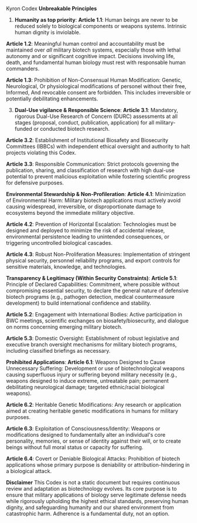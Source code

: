 Kyron Codex 
**Unbreakable Principles**

1. **Humanity as top priority**:
**Article 1.1**: Human beings are never to be reduced solely to biological components or weapons systems. Intrinsic human dignity is inviolable.

**Article 1.2**: Meaningful human control and accountability must be maintained over *all* military biotech systems, especially those with lethal autonomy and or significant cognitive impact. Decisions involving life, death, and fundamental human biology must rest with responsable human commanders.

**Article 1.3**: Prohibition of Non-Consensual Human Modification: Genetic, Neurological, Or physiological modifications of personel without their free, Informed, And revocable consent are forbidden. This includes irreversible or potentially debilitating enhancements.

3. **Dual-Use vigilance & Responsible Science**:
**Article 3.1**: Mandatory, rigorous Dual-Use Research of Concern (DURC) assessments at all stages (proposal, conduct, publication, application) for all military-funded or conducted biotech research.

**Article 3.2**: Establishment of Institutional Biosafety and Biosecurity Committees (IBBCs) with independent ethical oversight and authority to halt projects violating this Codex.

**Article 3.3**: Responsible Communication: Strict protocols governing the publication, sharing, and classification of research with high dual-use potential to prevent malicious exploitation while fostering scientific progress for defensive purposes.

**Environmental Stewardship & Non-Profileration**:
**Article 4.1**: Minimization of Environmental Harm: Military biotech applications must actively avoid causing widespread, irreversible, or disproportionate damage to ecosystems beyond the immediate military objective.

**Article 4.2**: Prevention of Horizontal Escalation: Technologies must be designed and deployed to minimize the risk of accidental release, environmental persistence leading to unintended consequences, or triggering uncontrolled biological cascades.

**Article 4.3**: Robust Non-Proliferation Measures: Implementation of stringent physical security, personnel reliability programs, and export controls for sensitive materials, knowledge, and technologies.

**Transparency & Legitimacy (Within Security Constraints)**:
**Article 5.1**: Principle of Declared Capabilities: Commitment, where possible without compromising essential security, to declare the general nature of defensive biotech programs (e.g., pathogen detection, medical countermeasure development) to build international confidence and stability.

**Article 5.2**: Engagement with International Bodies: Active participation in BWC meetings, scientific exchanges on biosafety/biosecurity, and dialogue on norms concerning emerging military biotech.

**Article 5.3**: Domestic Oversight: Establishment of robust legislative and executive branch oversight mechanisms for military biotech programs, including classified briefings as necessary.

**Prohibited Applications**:
**Article 6.1**: Weapons Designed to Cause Unnecessary Suffering: Development or use of biotechnological weapons causing superfluous injury or suffering beyond military necessity (e.g., weapons designed to induce extreme, untreatable pain; permanent debilitating neurological damage; targeted ethnic/racial biological weapons).

**Article 6.2**: Heritable Genetic Modifications: Any research or application aimed at creating heritable genetic modifications in humans for military purposes.

**Article 6.3**: Exploitation of Consciousness/Identity: Weapons or modifications designed to fundamentally alter an individual's core personality, memories, or sense of identity against their will, or to create beings without full moral status or capacity for suffering.

**Article 6.4**: Covert or Deniable Biological Attacks: Prohibition of biotech applications whose primary purpose is deniability or attribution-hindering in a biological attack.

**Disclaimer** 
This Codex is not a static document but requires continuous review and adaptation as biotechnology evolves. Its core purpose is to ensure that military applications of biology serve legitimate defense needs while rigorously upholding the highest ethical standards, preserving human dignity, and safeguarding humanity and our shared environment from catastrophic harm. Adherence is a fundamental duty, not an option.
